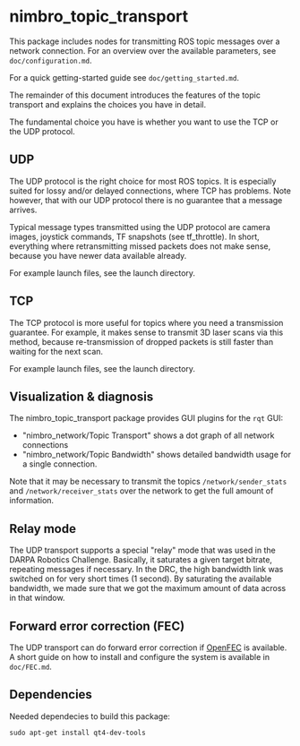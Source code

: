 
nimbro_topic_transport
======================

This package includes nodes for transmitting ROS topic messages over a network
connection. For an overview over the available parameters, see
`doc/configuration.md`.

For a quick getting-started guide see `doc/getting_started.md`.

The remainder of this document introduces the features of the topic transport
and explains the choices you have in detail.

The fundamental choice you have is whether you want to use the TCP or the UDP
protocol.

UDP
---

The UDP protocol is the right choice for most ROS topics. It is especially
suited for lossy and/or delayed connections, where TCP has problems. Note
however, that with our UDP protocol there is no guarantee that a message
arrives.

Typical message types transmitted using the UDP protocol are camera images,
joystick commands, TF snapshots (see tf_throttle). In short, everything where
retransmitting missed packets does not make sense, because you have newer data
available already.

For example launch files, see the launch directory.

TCP
---

The TCP protocol is more useful for topics where you need a transmission
guarantee. For example, it makes sense to transmit 3D laser scans via this
method, because re-transmission of dropped packets is still faster than
waiting for the next scan.

For example launch files, see the launch directory.

Visualization & diagnosis
-------------------------

The nimbro_topic_transport package provides GUI plugins for the `rqt` GUI:

 - "nimbro_network/Topic Transport" shows a dot graph of all network connections
 - "nimbro_network/Topic Bandwidth" shows detailed bandwidth usage for a
   single connection.

Note that it may be necessary to transmit the topics `/network/sender_stats` and
`/network/receiver_stats` over the network to get the full amount of
information.

Relay mode
----------

The UDP transport supports a special "relay" mode that was used in the DARPA
Robotics Challenge. Basically, it saturates a given target bitrate, repeating
messages if necessary. In the DRC, the high bandwidth link was switched on for
very short times (1 second). By saturating the available bandwidth, we made
sure that we got the maximum amount of data across in that window.

Forward error correction (FEC)
------------------------------

The UDP transport can do forward error correction if [OpenFEC][1] is available.
A short guide on how to install and configure the system is available
in `doc/FEC.md`.

Dependencies
------------------------------

Needed dependecies to build this package:
```
sudo apt-get install qt4-dev-tools
```

[1]: http://openfec.org/
